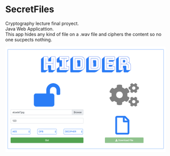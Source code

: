 # SecretFiles

Cryptography lecture final proyect.</br>
Java Web Applicattion.</br>
This app hides any kind of file on a .wav file and ciphers the content so no one sucpects nothing.</br> 

![alt text](img/app.png "App preview")
